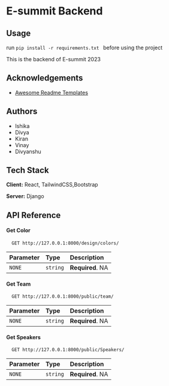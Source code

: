 # E-summit Backend

## Usage
run ```pip install -r requirements.txt ``` before using the project




This is the backend of E-summit 2023


## Acknowledgements

- [Awesome Readme Templates](https://awesomeopensource.com/project/elangosundar/awesome-README-templates)

## Authors

- Ishika
- Divya
- Kiran
- Vinay
- Divyanshu

## Tech Stack

**Client:** React, TailwindCSS,Bootstrap

**Server:** Django


## API Reference

#### Get Color

```http
  GET http://127.0.0.1:8000/design/colors/
```

| Parameter | Type     | Description                |
| :-------- | :------- | :------------------------- |
| `NONE` | `string` | **Required**. NA |

#### Get Team

```http
  GET http://127.0.0.1:8000/public/team/
```

| Parameter | Type     | Description                       |
| :-------- | :------- | :-------------------------------- |
| `NONE`      | `string` | **Required**. NA |



#### Get Speakers
```http
  GET http://127.0.0.1:8000/public/Speakers/
```

| Parameter | Type     | Description                       |
| :-------- | :------- | :-------------------------------- |
| `NONE`      | `string` | **Required**. NA |


```


